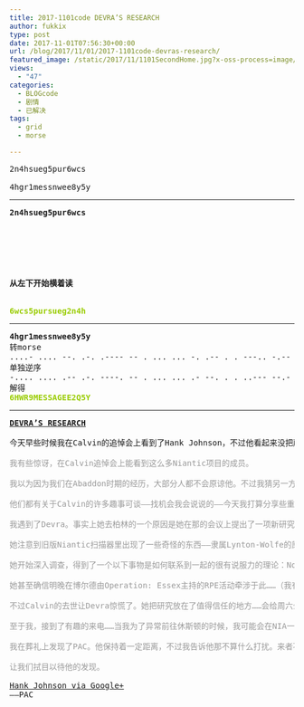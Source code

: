 ```yaml
---
title: 2017-1101code DEVRA’S RESEARCH
author: fukkix
type: post
date: 2017-11-01T07:56:30+00:00
url: /blog/2017/11/01/2017-1101code-devras-research/
featured_image: /static/2017/11/1101SecondHome.jpg?x-oss-process=image/resize,m_fill,w_700,h_220
views:
  - "47"
categories:
  - BLOGcode
  - 剧情
  - 已解决
tags:
  - grid
  - morse

---
```

<pre>2n4hsueg5pur6wcs

4hgr1messnwee8y5y
<!--more--></pre>

* * *

<pre><strong>2n4hsueg5pur6wcs



<table border="0" cellpading="0" cellspacing="0"   >
  
  	
  
</table>

从左下开始横着读


<span style="color: #99cc00;">6wcs5pursueg2n4h</span></strong></pre>

* * *

<pre><strong>4hgr1messnwee8y5y
</strong>转morse
....- .... --. .-. .---- -- . ... ... -. .-- . . ---.. -.-- ..... -.--
单独逆序
-.... .... .-- .-. ----. -- . ... ... .- --. . . ..--- --.- ..... -.--
解得
<span style="color: #99cc00;"><strong>6HWR9MESSAGEE2Q5Y</strong></span></pre>

* * *

<pre><strong><a href="http://investigate.ingress.com/2017/11/02/devras-research/">DEVRA’S RESEARCH

</a></strong>今天早些时候我在Calvin的追悼会上看到了Hank Johnson，不过他看起来没把所有掌握的东西告诉我。他只是在G+分享了些有意思的新闻，关于Devra最近的研究以及这些是如何跟即将到来的异常相关的消息……根据他的说法，当天胜利的阵营会获得Devra的研究报告。

<span style="color: #999999;">我有些惊讶，在Calvin追悼会上能看到这么多Niantic项目的成员。</span>

<span style="color: #999999;">我以为因为我们在Abaddon时期的经历，大部分人都不会原谅他。不过我猜另一方面因为他是把我们聚在一起的人。让我们特别。帮助我们找到自己的角色，自己的原型，以及更多种种。</span>

<span style="color: #999999;">他们都有关于Calvin的许多趣事可谈——找机会我会说说的——今天我打算分享些重要的事情。</span>

<span style="color: #999999;">我遇到了Devra。事实上她去柏林的一个原因是她在那的会议上提出了一项新研究。</span>

<span style="color: #999999;">她注意到旧版Niantic扫描器里出现了一些奇怪的东西——隶属Lynton-Wolfe的原型机之一。</span>

<span style="color: #999999;">她开始深入调查，得到了一个以下事物是如何联系到一起的很有说服力的理论：November Lima，扫描器，Niantic设施，外星……所有这些。</span>

<span style="color: #999999;">她甚至确信明晚在博尔德由Operation: Essex主持的RPE活动牵涉于此……（我有些担心——最近我听说他们在探索像外生势力和反原型一类的东西……我个人觉得探索这些太危险了。）</span>

<span style="color: #999999;">不过Calvin的去世让Devra惊慌了。她把研究放在了值得信任的地方……会给周六全球异常的获胜方一个拷贝——以防她发生不测。我猜Farlowe会看紧她的，即便如此，还是希望她能安然无恙。</span>

<span style="color: #999999;">至于我，接到了有趣的来电……当我为了异常前往休斯顿的时候，我可能会在NIA一个旧设施里，受邀参加非同寻常的会议。到了那见到你们时会说更多内容。</span>

<span style="color: #999999;">我在葬礼上发现了PAC。他保持着一定距离，不过我告诉他那不算什么打扰。来者不多，也没人对他抱有恶意。他确信在华盛顿发生的许多斗争背后都追溯到了Akira……我个人不太确定，但他说会去日本发掘更多信息。</span>

<span style="color: #999999;">让我们拭目以待他的发现。</span>

<a href="https://plus.google.com/+HankJohnsonNomad/posts/3ANAGPAUDMd">Hank Johnson via Google+</a>
——PAC</pre>